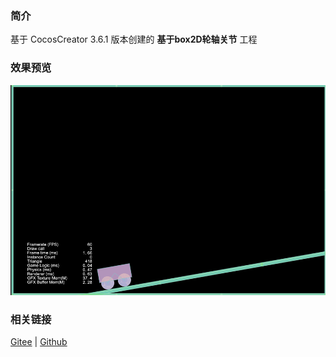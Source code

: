 ### 简介

基于 CocosCreator 3.6.1 版本创建的 **基于box2D轮轴关节** 工程

### 效果预览
![image](../../../gif/202211/2022110322.gif)

### 相关链接
[Gitee](https://gitee.com/mirrors_cocos-creator/cocos-example-physics/tree/v3.x/2d/box2d/assets/cases/example/joints) | [Github](https://github.com/cocos/cocos-example-physics/tree/v3.x/2d/box2d/assets/cases/example/joints)